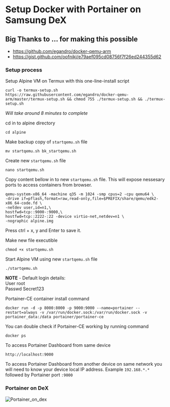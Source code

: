 # Setup Docker with Portainer on Samsung DeX

## Big Thanks to ... for making this possible
- https://github.com/egandro/docker-qemu-arm
- https://gist.github.com/oofnikj/e79aef095cd08756f7f26ed244355d62

### Setup process

Setup Alpine VM on Termux with this one-line-install script
```
curl -o termux-setup.sh https://raw.githubusercontent.com/egandro/docker-qemu-arm/master/termux-setup.sh && chmod 755 ./termux-setup.sh && ./termux-setup.sh
```
*Will take around 8 minutes to complete*

cd in to alpine directory
```
cd alpine
```

Make backup copy of `startqemu.sh` file
```
mv startqemu.sh bk_startqemu.sh
```


Create new `startqemu.sh` file
```
nano startqemu.sh
```

Copy content bellow in to new `startqemu.sh` file. This will expose nessesary ports to access containers from browser.
```
qemu-system-x86_64 -machine q35 -m 1024 -smp cpus=2 -cpu qemu64 \
-drive if=pflash,format=raw,read-only,file=$PREFIX/share/qemu/edk2-x86_64-code.fd \
-netdev user,id=n1,\
hostfwd=tcp::9000-:9000,\
hostfwd=tcp::2222-:22 -device virtio-net,netdev=n1 \
-nographic alpine.img
```
Press ctrl + x, y and Enter to save it.

Make new file executible
```
chmod +x startqemu.sh
```

Start Alpine VM using new `startqemu.sh` file
```
./startqemu.sh
```
**NOTE** - Default login details:\
User root\
Passwd Secret123

Portainer-CE container install command
```
docker run -d -p 8000:8000 -p 9000:9000 --name=portainer --restart=always -v /var/run/docker.sock:/var/run/docker.sock -v portainer_data:/data portainer/portainer-ce
```

You can double check if Portainer-CE working by running command
```
docker ps
```

To access Portainer Dashboard from same device
```
http://localhost:9000
```
To access Portainer Dashboard from another device on same network you will need to know your device local IP address. Example `192.168.*.*` followed by Portainer port `:9000`

### Portainer on DeX
![Portainer_on_dex](/assests/images/portainer_on_dex.png)
